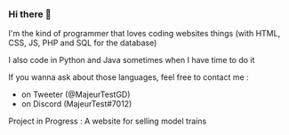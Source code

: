 ### Hi there 👋

I'm the kind of programmer that loves coding websites things (with HTML, CSS, JS, PHP and SQL for the database)

I also code in Python and Java sometimes when I have time to do it

If you wanna ask about those languages, feel free to contact me : 
 - on Tweeter (@MajeurTestGD) 
 - on Discord (MajeurTest#7012)

Project in Progress : A website for selling model trains

<!--
**MajeurTest/majeurtest** is a ✨ _special_ ✨ repository because its `README.md` (this file) appears on your GitHub profile.

Here are some ideas to get you started:

- 🔭 I’m currently working on a website that is taking time for me
- 🌱 I’m currently learning how to use JS effects
- 👯 I’m looking to collaborate on ...
- 🤔 I’m looking for help with ...
- 💬 Ask me about coding in Python, Java, HTML, CSS, JS, PHP and SQL if you want
- 📫 How to reach me: fell free to contact me on Discord (MajeurTest#7012) or on tweeter (@MajeurTestGD)
- 😄 Pronouns: ...
- ⚡ Fun fact: I love coding (what a surprise)
-->
